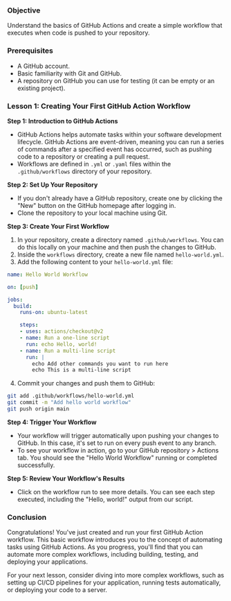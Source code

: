 
### Objective
Understand the basics of GitHub Actions and create a simple workflow that executes when code is pushed to your repository.

### Prerequisites
- A GitHub account.
- Basic familiarity with Git and GitHub.
- A repository on GitHub you can use for testing (it can be empty or an existing project).

### Lesson 1: Creating Your First GitHub Action Workflow

**Step 1: Introduction to GitHub Actions**

- GitHub Actions helps automate tasks within your software development lifecycle. GitHub Actions are event-driven, meaning you can run a series of commands after a specified event has occurred, such as pushing code to a repository or creating a pull request.
- Workflows are defined in `.yml` or `.yaml` files within the `.github/workflows` directory of your repository.

**Step 2: Set Up Your Repository**

- If you don't already have a GitHub repository, create one by clicking the "New" button on the GitHub homepage after logging in.
- Clone the repository to your local machine using Git.

**Step 3: Create Your First Workflow**

1. In your repository, create a directory named `.github/workflows`. You can do this locally on your machine and then push the changes to GitHub.
2. Inside the `workflows` directory, create a new file named `hello-world.yml`.
3. Add the following content to your `hello-world.yml` file:

```yaml
name: Hello World Workflow

on: [push]

jobs:
  build:
    runs-on: ubuntu-latest

    steps:
    - uses: actions/checkout@v2
    - name: Run a one-line script
      run: echo Hello, world!
    - name: Run a multi-line script
      run: |
        echo Add other commands you want to run here
        echo This is a multi-line script
```

4. Commit your changes and push them to GitHub:

```bash
git add .github/workflows/hello-world.yml
git commit -m "Add hello world workflow"
git push origin main
```

**Step 4: Trigger Your Workflow**

- Your workflow will trigger automatically upon pushing your changes to GitHub. In this case, it's set to run on every push event to any branch.
- To see your workflow in action, go to your GitHub repository > Actions tab. You should see the "Hello World Workflow" running or completed successfully.

**Step 5: Review Your Workflow's Results**

- Click on the workflow run to see more details. You can see each step executed, including the "Hello, world!" output from our script.

### Conclusion

Congratulations! You've just created and run your first GitHub Action workflow. This basic workflow introduces you to the concept of automating tasks using GitHub Actions. As you progress, you'll find that you can automate more complex workflows, including building, testing, and deploying your applications.

For your next lesson, consider diving into more complex workflows, such as setting up CI/CD pipelines for your application, running tests automatically, or deploying your code to a server.